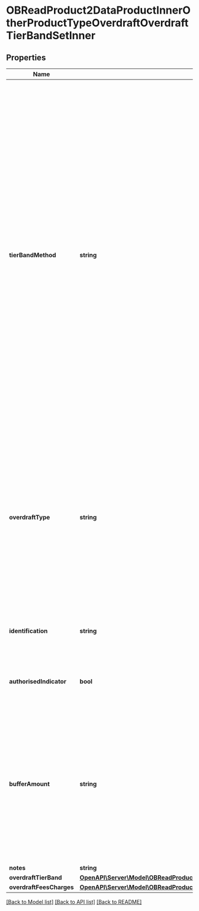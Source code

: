 # OBReadProduct2DataProductInnerOtherProductTypeOverdraftOverdraftTierBandSetInner

## Properties
Name | Type | Description | Notes
------------ | ------------- | ------------- | -------------
**tierBandMethod** | **string** | The methodology of how overdraft is charged. It can be: &#39;Whole&#39;  Where the same charge/rate is applied to the entirety of the overdraft balance (where charges are applicable).  &#39;Tiered&#39; Where different charges/rates are applied dependent on overdraft maximum and minimum balance amount tiers defined by the lending financial organisation &#39;Banded&#39; Where different charges/rates are applied dependent on overdraft maximum and minimum balance amount bands defined by a government organisation. | 
**overdraftType** | **string** | An overdraft can either be &#39;committed&#39; which means that the facility cannot be withdrawn without reasonable notification before it&#39;s agreed end date, or &#39;on demand&#39; which means that the financial institution can demand repayment at any point in time. | [optional] 
**identification** | **string** | Unique and unambiguous identification of a  Tier Band for a overdraft product. | [optional] 
**authorisedIndicator** | **bool** | Indicates if the Overdraft is authorised (Y) or unauthorised (N) | [optional] 
**bufferAmount** | **string** | When a customer exceeds their credit limit, a financial institution will not charge the customer unauthorised overdraft charges if they do not exceed by more than the buffer amount. Note: Authorised overdraft charges may still apply. | [optional] 
**notes** | **string** |  | [optional] 
**overdraftTierBand** | [**OpenAPI\Server\Model\OBReadProduct2DataProductInnerOtherProductTypeOverdraftOverdraftTierBandSetInnerOverdraftTierBandInner**](OBReadProduct2DataProductInnerOtherProductTypeOverdraftOverdraftTierBandSetInnerOverdraftTierBandInner.md) |  | 
**overdraftFeesCharges** | [**OpenAPI\Server\Model\OBReadProduct2DataProductInnerOtherProductTypeOverdraftOverdraftTierBandSetInnerOverdraftFeesChargesInner**](OBReadProduct2DataProductInnerOtherProductTypeOverdraftOverdraftTierBandSetInnerOverdraftFeesChargesInner.md) |  | [optional] 

[[Back to Model list]](../README.md#documentation-for-models) [[Back to API list]](../README.md#documentation-for-api-endpoints) [[Back to README]](../README.md)


